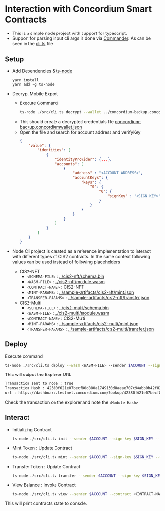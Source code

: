 # Interaction with Concordium Smart Contracts

- This is a simple node project with support for typescript.
- Support for parsing input cli args is done via [Commander](https://www.npmjs.com/package/commander). As can be seen in the [cli.ts](./src/cli.ts) file

## Setup

- Add Dependencies & [ts-node](https://www.npmjs.com/package/ts-node)
  ```
  yarn install
  yarn add -g ts-node
  ```
- Decrypt Mobile Export

  - Execute Command
    ```bash
    ts-node ./src/cli.ts decrypt --wallet ../concordium-backup.concordiumwallet --password <YOUR-PASSWORD> --out ../concordium-backup.concordiumwallet.json
    ```
  - This should create a decrypted credentials file [concordium-backup.concordiumwallet.json](../concordium-backup.concordiumwallet.json)
  - Open the file and search for account address and verifyKey
    ```json
    {
        "value": {
            "identities": [
                {
                    "identityProvider": {...},
                    "accounts": [
                        {
                            "address" : "<ACCOUNT ADDRESS>",
                            "accountKeys": {
                                "keys": {
                                    "0": {
                                        "0": {
                                            "signKey" : "<SIGN KEY>"
                                        }
                                    }
                                }
                            }
                        }
                    ]
                }
            ]
        }
    }
    ```

- Node Cli project is created as a reference implementation to interact with different types of CIS2 contracts. In the same context following values can be used instead of following placeholders

  - CIS2-NFT
    - `<SCHEMA-FILE>` : [../cis2-nft/schema.bin](../cis2-nft/schema.bin)
    - `<WASM-FILE>` : [../cis2-nft/module.wasm](../cis2-nft/module.wasm)
    - `<CONTRACT-NAME>` : CIS2-NFT
    - `<MINT-PARAMS>` : [../sample-artifacts/cis2-nft/mint.json](../sample-artifacts/cis2-nft/mint.json)
    - `<TRANSFER-PARAMS>` : [../sample-artifacts/cis2-nft/transfer.json](../sample-artifacts/cis2-nft/transfer.json)
  - CIS2-Multi
    - `<SCHEMA-FILE>` : [../cis2-multi/schema.bin](../cis2-multi/schema.bin)
    - `<WASM-FILE>` : [../cis2-multi/module.wasm](../cis2-multi/module.wasm)
    - `<CONTRACT-NAME>` : CIS2-Multi
    - `<MINT-PARAMS>` : [../sample-artifacts/cis2-multi/mint.json](../sample-artifacts/cis2-multi/mint.json)
    - `<TRANSFER-PARAMS>` : [../sample-artifacts/cis2-multi/transfer.json](../sample-artifacts/cis2-multi/transfer.json)

## Deploy

Execute command

```bash
ts-node ./src/cli.ts deploy --wasm <WASM-FILE> --sender $ACCOUNT --sign-key $SIGN_KEY --wait
```

This will output the Explorer URL

```bash
Transaction sent to node : true
Transaction Hash : 42380f621e07becf80d880a1749150d8aeae707c98abb0b42f8228ed3e0801aa
url : https://dashboard.testnet.concordium.com/lookup/42380f621e07becf80d880a1749150d8aeae707c98abb0b42f8228ed3e0801aa
```

Check the transaction on the explorer and note the `<Module Hash>`

## Interact

- Initializing Contract

  ```bash
  ts-node ./src/cli.ts init --sender $ACCOUNT --sign-key $SIGN_KEY --contract <CONTRACT-NAME> --module <Module Hash> --wait
  ```

- Mint Token : Update Contract

  ```bash
  ts-node ./src/cli.ts mint --sender $ACCOUNT --sign-key $SIGN_KEY --wait --contract <CONTRACT-NAME> --schema <SCHEMA-FILE> --params <MINT-PARAMS> --index <CONTRACT-INDEX>
  ```

- Transfer Token : Update Contract

  ```bash
  ts-node ./src/cli.ts transfer --sender $ACCOUNT --sign-key $SIGN_KEY --wait --contract <CONTRACT-NAME> --schema <SCHEMA-FILE> --params <TRANSFER-PARAMS> --index <CONTRACT_INDEX>
  ```

- View Balance : Invoke Contract
  ```bash
  ts-node ./src/cli.ts view --sender $ACCOUNT --contract <CONTRACT-NAME> --schema <SCHEMA-FILE> --index <CONTRACT-INDEX>
  ```

This will print contracts state to console.
